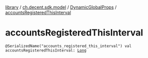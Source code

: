 [library](../../index.md) / [ch.decent.sdk.model](../index.md) / [DynamicGlobalProps](index.md) / [accountsRegisteredThisInterval](./accounts-registered-this-interval.md)

# accountsRegisteredThisInterval

`@SerializedName("accounts_registered_this_interval") val accountsRegisteredThisInterval: `[`Long`](https://kotlinlang.org/api/latest/jvm/stdlib/kotlin/-long/index.html)
